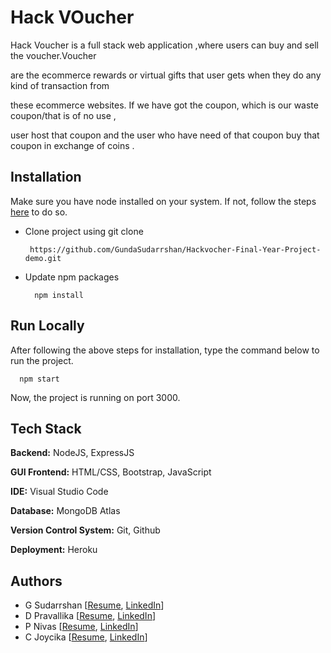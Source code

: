 # Hack VOucher

Hack Voucher is a full stack web application ,where users can buy and sell the voucher.Voucher

are the ecommerce rewards or virtual gifts that user gets when they do any kind of transaction from

these ecommerce websites. If we have got the coupon, which is our waste coupon/that is of no use ,

user host that coupon and the user who have need of that coupon buy that coupon in exchange of coins .

## Installation

Make sure you have node installed on your system. If not, follow the steps [here](https://nodejs.org/en/download/) to do so.

- Clone project using git clone

  ```
   https://github.com/GundaSudarrshan/Hackvocher-Final-Year-Project-demo.git
  ```

- Update npm packages

  ```
    npm install
  ```

## Run Locally

After following the above steps for installation, type the command below to run the project.

```
  npm start
```

Now, the project is running on port 3000.

## Tech Stack

**Backend:** NodeJS, ExpressJS

**GUI Frontend:** HTML/CSS, Bootstrap, JavaScript

**IDE:** Visual Studio Code

**Database:** MongoDB Atlas

**Version Control System:** Git, Github

**Deployment:** Heroku

## Authors

- G Sudarrshan [[Resume](https://drive.google.com/file/d/1ybMg2w-lgz_Hsz0-ecMsao5wkTvgyvHH/view?usp=sharing), [LinkedIn](https://www.linkedin.com/in/gundasudarrshan/)]
- D Pravallika [[Resume](link), [LinkedIn](http://www.linkedin.com/in/pravalika-dulla-638ba3238)]
- P Nivas [[Resume](link), [LinkedIn](https://www.linkedin.com/in/nivas-reddy-45b382204)]
- C Joycika [[Resume](link), [LinkedIn](https://www.linkedin.com/in/joycy-ikya-chakram-565712238)]
